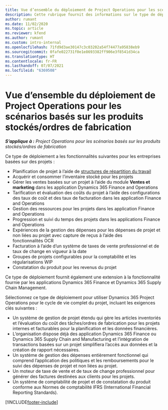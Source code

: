 ```yaml
---
title: Vue d’ensemble du déploiement de Project Operations pour les scénarios basés sur les produits stockés/ordres de fabrication
description: Cette rubrique fournit des informations sur le type de déploiement Project Operations pour les scénarios basés sur les produits stockés/ordres de fabrication.
author: rumant
ms.date: 11/02/2020
ms.topic: article
ms.reviewer: kfend
ms.author: rumant
ms.custom: intro-internal
ms.openlocfilehash: 71fd9d3ae30147c3c03202a54f74477a95838eb9
ms.sourcegitcommit: 0fafe022731f0e1e8693382ff906e3f8541d34ca
ms.translationtype: HT
ms.contentlocale: fr-FR
ms.lasthandoff: 07/07/2021
ms.locfileid: "6369508"
---
```

# <a name="project-operations-for-stockedproduction-based-scenarios-deployment-overview"></a>Vue d’ensemble du déploiement de Project Operations pour les scénarios basés sur les produits stockés/ordres de fabrication

_**S’applique à :** Project Operations pour les scénarios basés sur les produits stockés/ordres de fabrication_


Ce type de déploiement a les fonctionnalités suivantes pour les entreprises basées sur des projets :

- Planification de projet à l’aide de [structures de répartition du travail](work-breakdown-structures.md)
- Acquérir et consommer l’inventaire stocké pour les projets
- Gérer les ventes basées sur un projet à l’aide du module **Ventes et marketing** dans les application Dynamics 365 Finance and Operations
- Tarification et évaluation des coûts du projet à l’aide des configurations des taux de coût et des taux de facturation dans les application Finance and Operations
- Gestion des ressources pour les projets dans les application Finance and Operations
- Progression et suivi du temps des projets dans les applications Finance and Operations
- Expériences de la gestion des dépenses pour les dépenses de projet et non liées au projet avec capture de reçus à l’aide des fonctionnalités OCR
- Facturation à l’aide d’un système de taxes de vente professionnel et de taux de change en vigueur à la date
- Groupes de projets configurables pour la comptabilité et les régularisations WIP
- Constatation du produit pour les revenus du projet

Ce type de déploiement fournit également une extension à la fonctionnalité fournie par les applications Dynamics 365 Finance et Dynamics 365 Supply Chain Management.

Sélectionnez ce type de déploiement pour utiliser Dynamics 365 Project Operations pour le cycle de vie complet du projet, incluant les exigences clés suivantes :

- Un système de gestion de projet étendu qui gère les articles inventoriés et l’évaluation du coût des tâches/ordres de fabrication pour les projets internes et facturables pour la planification et les données financières.
- L’organisation dispose déjà des application Dynamics 365 Finance ou Dynamics 365 Supply Chain and Manufacturing et l’intégration de transactions basées sur un projet simplifiera l’accès aux données et la création de rapport nécessaires.
- Un système de gestion des dépenses entièrement fonctionnel qui comprend l’application des politiques et les remboursements pour le suivi des dépenses de projet et non liées au projet.
- Un moteur de taxe de vente et de taux de change professionnel pour générer des factures destinées aux clients pour les projets.
- Un système de comptabilité de projet et de constatation du produit conforme aux Normes de comptabilité IFRS (International Financial Reporting Standards).



[!INCLUDE[footer-include](../includes/footer-banner.md)]